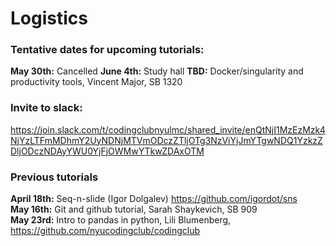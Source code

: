 # Logistics

### Tentative dates for upcoming tutorials:
 
**May 30th:** Cancelled
**June 4th:** Study hall
**TBD:** Docker/singularity and productivity tools, Vincent Major, SB 1320  


### Invite to slack:
https://join.slack.com/t/codingclubnyulmc/shared_invite/enQtNjI1MzEzMzk4NjYzLTFmMDhmY2UyNDNjMTVmODczZTljOTg3NzViYjJmYTgwNDQ1YzkzZDljODczNDAyYWU0YjFjOWMwYTkwZDAxOTM


### Previous tutorials

**April 18th:** Seq-n-slide (Igor Dolgalev) https://github.com/igordot/sns  
**May 16th:** Git and github tutorial, Sarah Shaykevich, SB 909   
**May 23rd:** Intro to pandas in python, Lili Blumenberg, https://github.com/nyucodingclub/codingclub
